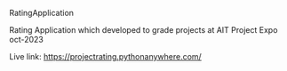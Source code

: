RatingApplication 

Rating Application which developed to grade projects at AIT Project Expo oct-2023



Live link:
https://projectrating.pythonanywhere.com/
